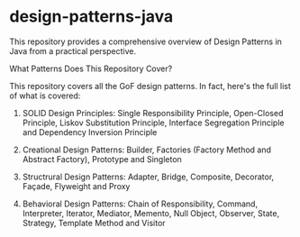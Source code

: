 # design-patterns-java
This repository provides a comprehensive overview of Design Patterns in Java from a practical perspective.

What Patterns Does This Repository Cover?

This repository covers all the GoF design patterns. In fact, here's the full list of what is covered:

1. SOLID Design Principles: Single Responsibility Principle, Open-Closed Principle, Liskov Substitution Principle, Interface Segregation Principle and Dependency Inversion Principle

2. Creational Design Patterns: Builder, Factories (Factory Method and Abstract Factory), Prototype and Singleton

3. Structrural Design Patterns: Adapter, Bridge, Composite, Decorator, Façade, Flyweight and Proxy

4. Behavioral Design Patterns: Chain of Responsibility, Command, Interpreter, Iterator, Mediator, Memento, Null Object, Observer, State, Strategy, Template Method and Visitor
